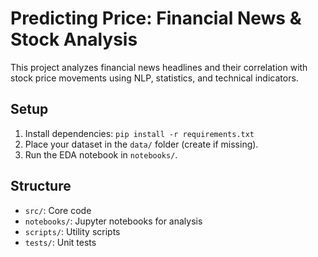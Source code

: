# Predicting Price: Financial News & Stock Analysis

This project analyzes financial news headlines and their correlation with stock price movements using NLP, statistics, and technical indicators.

## Setup
1. Install dependencies: `pip install -r requirements.txt`
2. Place your dataset in the `data/` folder (create if missing).
3. Run the EDA notebook in `notebooks/`.

## Structure
- `src/`: Core code
- `notebooks/`: Jupyter notebooks for analysis
- `scripts/`: Utility scripts
- `tests/`: Unit tests 